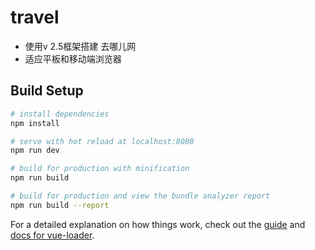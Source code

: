 # travel

- 使用v 2.5框架搭建 去哪儿网
- 适应平板和移动端浏览器
[](static/show/01.png)
[](static/show/02.png)
[](static/show/03.png)
[](static/show/04.png)
[](static/show/05.png)
[](static/show/06.png)
[](static/show/07.png)
[](static/show/08.png)


## Build Setup

``` bash
# install dependencies
npm install

# serve with hot reload at localhost:8080
npm run dev

# build for production with minification
npm run build

# build for production and view the bundle analyzer report
npm run build --report
```

For a detailed explanation on how things work, check out the [guide](http://vuejs-templates.github.io/webpack/) and [docs for vue-loader](http://vuejs.github.io/vue-loader).
